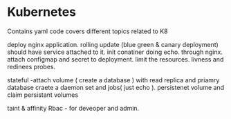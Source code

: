 # Kubernetes
Contains yaml code covers different topics related to K8

deploy nginx application.
rolling update (blue green & canary deployment)
should have service attached to it.
init conatiner doing echo.
through nginx.
attach configmap and secret to deployment.
limit the resources.
livness and redinees probes.

stateful -attach volume ( create a database ) with read replica and priamry database
craete a daemon set and jobs( just echo ).
persistenet volume and claim persistant volumes

taint & affinity 
Rbac - for deveoper and admin.
